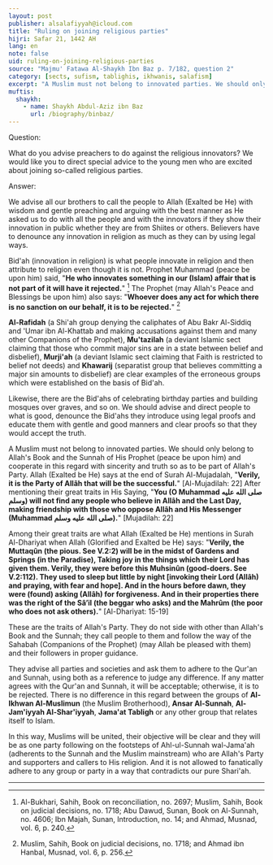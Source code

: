 ```yaml
---
layout: post
publisher: alsalafiyyah@icloud.com
title: "Ruling on joining religious parties"
hijri: Safar 21, 1442 AH
lang: en
note: false
uid: ruling-on-joining-religious-parties
source: "Majmu' Fatawa Al-Shaykh Ibn Baz p. 7/182, question 2"
category: [sects, sufism, tablighis, ikhwanis, salafism]
excerpt: "A Muslim must not belong to innovated parties. We should only belong to Allah's Book and the Sunnah of His Prophet (peace be upon him) and cooperate in this regard with sincerity and truth so as to be part of Allah's Party."
muftis:
  shaykh: 
    - name: Shaykh Abdul-Aziz ibn Baz
      url: /biography/binbaz/
---
```


Question:

What do you advise preachers to do against the religious innovators? We would like you to direct special advice to the young men who are excited about joining so-called religious parties.

Answer: 

We advise all our brothers to call the people to Allah (Exalted be He) with wisdom and gentle preaching and arguing with the best manner as He asked us to do with all the people and with the innovators if they show their innovation in public whether they are from Shiites or others. Believers have to denounce any innovation in religion as much as they can by using legal ways.

Bid'ah (innovation in religion) is what people innovate in religion and then attribute to religion even though it is not. Prophet Muhammad (peace be upon him) said, "**He who innovates something in our (Islam) affair that is not part of it will have it rejected.**" [^1] The Prophet (may Allah's Peace and Blessings be upon him) also says: "**Whoever does any act for which there is no sanction on our behalf, it is to be rejected.**" [^2]

**Al-Rafidah** (a Shi'ah group denying the caliphates of Abu Bakr Al-Siddiq and 'Umar ibn Al-Khattab and making accusations against them and many other Companions of the Prophet), **Mu'tazilah** (a deviant Islamic sect claiming that those who commit major sins are in a state between belief and disbelief), **Murji'ah** (a deviant Islamic sect claiming that Faith is restricted to belief not deeds) and **Khawarij** (separatist group that believes committing a major sin amounts to disbelief) are clear examples of the erroneous groups which were established on the basis of Bid'ah. 

Likewise, there are the Bid'ahs of celebrating birthday parties and building mosques over graves, and so on. We should advise and direct people to what is good, denounce the Bid'ahs they introduce using legal proofs and educate them with gentle and good manners and clear proofs so that they would accept the truth.

A Muslim must not belong to innovated parties. We should only belong to Allah's Book and the Sunnah of His Prophet (peace be upon him) and cooperate in this regard with sincerity and truth so as to be part of Allah's Party. Allah (Exalted be He) says at the end of Surah Al-Mujadalah, "**Verily, it is the Party of Allâh that will be the successful.**" [Al-Mujadilah: 22] After mentioning their great traits in His Saying, "**You (O Muhammad صلى الله عليه وسلم) will not find any people who believe in Allâh and the Last Day, making friendship with those who oppose Allâh and His Messenger (Muhammad صلى الله عليه وسلم).**" [Mujadilah: 22]

Among their great traits are what Allah (Exalted be He) mentions in Surah Al-Dhariyat when Allah (Glorified and Exalted be He) says: "**Verily, the Muttaqûn (the pious. See V.2:2) will be in the midst of Gardens and Springs (in the Paradise), Taking joy in the things which their Lord has given them. Verily, they were before this Muhsinûn (good-doers. See V.2:112). They used to sleep but little by night [invoking their Lord (Allâh) and praying, with fear and hope]. And in the hours before dawn, they were (found) asking (Allâh) for forgiveness. And in their properties there was the right of the Sâ’il (the beggar who asks) and the Mahrûm (the poor who does not ask others).**" [Al-Dhariyat: 15-19] 

These are the traits of Allah's Party. They do not side with other than Allah's Book and the Sunnah; they call people to them and follow the way of the Sahabah (Companions of the Prophet) (may Allah be pleased with them) and their followers in proper guidance. 

They advise all parties and societies and ask them to adhere to the Qur'an and Sunnah, using both as a reference to judge any difference. If any matter agrees with the Qur'an and Sunnah, it will be acceptable; otherwise, it is to be rejected. There is no difference in this regard between the groups of **Al-Ikhwan Al-Muslimun** (the Muslim Brotherhood), **Ansar Al-Sunnah**, **Al-Jam'iyyah Al-Shar'iyyah**, **Jama'at Tabligh** or any other group that relates itself to Islam. 

In this way, Muslims will be united, their objective will be clear and they will be as one party following on the footsteps of Ahl-ul-Sunnah wal-Jama'ah (adherents to the Sunnah and the Muslim mainstream) who are Allah's Party and supporters and callers to His religion. And it is not allowed to fanatically adhere to any group or party in a way that contradicts our pure Shari'ah.

---

[^1]: Al-Bukhari, Sahih, Book on reconciliation, no. 2697; Muslim, Sahih, Book on judicial decisions, no. 1718; Abu Dawud, Sunan, Book on Al-Sunnah, no. 4606; Ibn Majah, Sunan, Introduction, no. 14; and Ahmad, Musnad, vol. 6, p. 240.
[^2]: Muslim, Sahih, Book on judicial decisions, no. 1718; and Ahmad ibn Hanbal, Musnad, vol. 6, p. 256.
